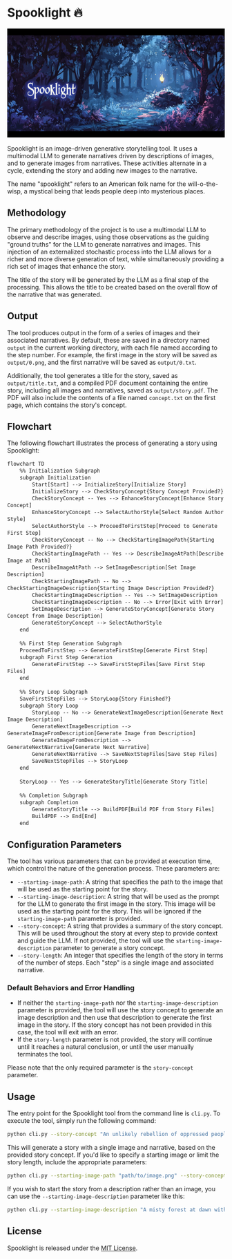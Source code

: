 # Spooklight 🔥

![Spooklight banner](https://raw.githubusercontent.com/btfranklin/spooklight/main/.github/social%20preview/spooklight_social_preview.jpg "Spooklight")

Spooklight is an image-driven generative storytelling tool. It uses a multimodal LLM to generate narratives driven by descriptions of images, and to generate images from narratives. These activities alternate in a cycle, extending the story and adding new images to the narrative.

The name "spooklight" refers to an American folk name for the will-o-the-wisp, a mystical being that leads people deep into mysterious places.

## Methodology

The primary methodology of the project is to use a multimodal LLM to observe and describe images, using those observations as the guiding "ground truths" for the LLM to generate narratives and images. This injection of an externalized stochastic process into the LLM allows for a richer and more diverse generation of text, while simultaneously providing a rich set of images that enhance the story.

The title of the story will be generated by the LLM as a final step of the processing. This allows the title to be created based on the overall flow of the narrative that was generated.

## Output

The tool produces output in the form of a series of images and their associated narratives. By default, these are saved in a directory named `output` in the current working directory, with each file named according to the step number. For example, the first image in the story will be saved as `output/0.png`, and the first narrative will be saved as `output/0.txt`.

Additionally, the tool generates a title for the story, saved as `output/title.txt`, and a compiled PDF document containing the entire story, including all images and narratives, saved as `output/story.pdf`. The PDF will also include the contents of a file named `concept.txt` on the first page, which contains the story's concept.

## Flowchart

The following flowchart illustrates the process of generating a story using Spooklight:

```mermaid
flowchart TD
    %% Initialization Subgraph
    subgraph Initialization
        Start[Start] --> InitializeStory[Initialize Story]
        InitializeStory --> CheckStoryConcept{Story Concept Provided?}
        CheckStoryConcept -- Yes --> EnhanceStoryConcept[Enhance Story Concept]
        EnhanceStoryConcept --> SelectAuthorStyle[Select Random Author Style]
        SelectAuthorStyle --> ProceedToFirstStep[Proceed to Generate First Step]
        CheckStoryConcept -- No --> CheckStartingImagePath{Starting Image Path Provided?}
        CheckStartingImagePath -- Yes --> DescribeImageAtPath[Describe Image at Path]
        DescribeImageAtPath --> SetImageDescription[Set Image Description]
        CheckStartingImagePath -- No --> CheckStartingImageDescription{Starting Image Description Provided?}
        CheckStartingImageDescription -- Yes --> SetImageDescription
        CheckStartingImageDescription -- No --> Error[Exit with Error]
        SetImageDescription --> GenerateStoryConcept[Generate Story Concept from Image Description]
        GenerateStoryConcept --> SelectAuthorStyle
    end

    %% First Step Generation Subgraph
    ProceedToFirstStep --> GenerateFirstStep[Generate First Step]
    subgraph First Step Generation
        GenerateFirstStep --> SaveFirstStepFiles[Save First Step Files]
    end

    %% Story Loop Subgraph
    SaveFirstStepFiles --> StoryLoop{Story Finished?}
    subgraph Story Loop
        StoryLoop -- No --> GenerateNextImageDescription[Generate Next Image Description]
        GenerateNextImageDescription --> GenerateImageFromDescription[Generate Image from Description]
        GenerateImageFromDescription --> GenerateNextNarrative[Generate Next Narrative]
        GenerateNextNarrative --> SaveNextStepFiles[Save Step Files]
        SaveNextStepFiles --> StoryLoop
    end

    StoryLoop -- Yes --> GenerateStoryTitle[Generate Story Title]

    %% Completion Subgraph
    subgraph Completion
        GenerateStoryTitle --> BuildPDF[Build PDF from Story Files]
        BuildPDF --> End[End]
    end
```

## Configuration Parameters

The tool has various parameters that can be provided at execution time, which control the nature of the generation process. These parameters are:

- `--starting-image-path`: A string that specifies the path to the image that will be used as the starting point for the story.
- `--starting-image-description`: A string that will be used as the prompt for the LLM to generate the first image in the story. This image will be used as the starting point for the story. This will be ignored if the `starting-image-path` parameter is provided.
- `--story-concept`: A string that provides a summary of the story concept. This will be used throughout the story at every step to provide context and guide the LLM. If not provided, the tool will use the `starting-image-description` parameter to generate a story concept.
- `--story-length`: An integer that specifies the length of the story in terms of the number of steps. Each "step" is a single image and associated narrative.

### Default Behaviors and Error Handling

- If neither the `starting-image-path` nor the `starting-image-description` parameter is provided, the tool will use the story concept to generate an image description and then use that description to generate the first image in the story. If the story concept has not been provided in this case, the tool will exit with an error.
- If the `story-length` parameter is not provided, the story will continue until it reaches a natural conclusion, or until the user manually terminates the tool.

Please note that the only required parameter is the `story-concept` parameter.

## Usage

The entry point for the Spooklight tool from the command line is `cli.py`. To execute the tool, simply run the following command:

```bash
python cli.py --story-concept "An unlikely rebellion of oppressed people fighting against a tyrannical council of wizards"
```

This will generate a story with a single image and narrative, based on the provided story concept. If you'd like to specify a starting image or limit the story length, include the appropriate parameters:

```bash
python cli.py --starting-image-path "path/to/image.png" --story-concept "An epic journey through uncharted lands" --story-length 10
```

If you wish to start the story from a description rather than an image, you can use the `--starting-image-description` parameter like this:

```bash
python cli.py --starting-image-description "A misty forest at dawn with a mysterious figure in the distance" --story-concept "A lone wanderer discovers an ancient secret in the forest"
```

## License

Spooklight is released under the [MIT License](LICENSE).
